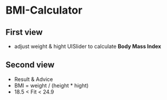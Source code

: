 # BMI-Calculator
## First view 
* adjust weight & hight UISlider to calculate **Body Mass Index**
## Second view
* Result & Advice 
* BMI = weight / (height * hight)
* 18.5 < Fit < 24.9
